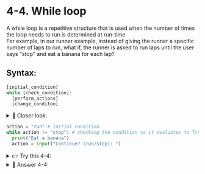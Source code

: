 # 4-4. While loop
A while loop is a repetitive structure that is used when the number of times the loop needs to run is determined at run-time  
For example, in our runner example, instead of giving the runner a specific number of laps to run, what if, the runner is asked to run laps until the user says "stop" and eat a banana for each lap?

## Syntax:
```python
[initial_condition]  
while [check_condition]:  
  [perform_actions]  
  [change_conditon]
```

<details>
  <summary>
    🔎 Closer look:
  </summary>
  While loop has 3 important components to work<br>
  Otherwise, the program will run indefinitely
</details>

```python
action = "run" # initial condition
while action != "stop": # checking the condition so it evaluates to True
  print("Eat a banana")
  action = input("Continue? (run/stop): ")
```

<details>
  <summary>
    👉 Try this 4-4:
  </summary>
  Write a while loop that will continue to execute until user enters x or X.
</details>

<details>
  <summary>
    👀 Answer 4-4:
  </summary>

  ```python
  user_input = "1" # Initial condition - Choose anything except x or X
  while user_input != "x" and user_input != "X": # check the condition
    user_input = input("Enter your choice: ") # Change the condition
  ```
</details>